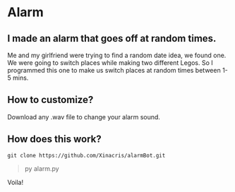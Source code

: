 # Alarm

## I made an alarm that goes off at random times.

Me and my girlfriend were trying to find a random date idea, we found one. We were going to switch places while making two different Legos. So I programmed this one to make us switch places at random times between 1-5 mins.




How to customize?
-----
Download any .wav file to change your alarm sound. 

How does this work?
--------------------

```
git clone https://github.com/Xinacris/alarmBot.git
```

> py alarm.py

Voila!
